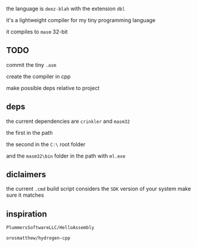 the language is `deez-blah` with the extension `dbl`

it's a lightweight compiler for my tiny programming language

it compiles to `masm` 32-bit

## TODO

commit the tiny `.asm`

create the compiler in cpp

make possible deps relative to project

## deps

the current dependencies are `crinkler` and `masm32`

the first in the path

the second in the `C:\` root folder

and the `masm32\bin` folder in the path with `ml.exe`

## diclaimers

the current `.cmd` build script considers the `SDK` version of your system
make sure it matches

## inspiration

`PlummersSoftwareLLC/HelloAssembly`

`orosmatthew/hydrogen-cpp`

